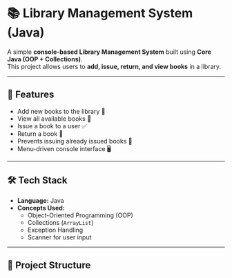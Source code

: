 # 📚 Library Management System (Java)

A simple **console-based Library Management System** built using **Core Java (OOP + Collections)**.  
This project allows users to **add, issue, return, and view books** in a library.

---

## 🚀 Features
- Add new books to the library 📖  
- View all available books 👀  
- Issue a book to a user ✅  
- Return a book 🔄  
- Prevents issuing already issued books 🚫  
- Menu-driven console interface 🖥️  

---

## 🛠️ Tech Stack
- **Language:** Java  
- **Concepts Used:**  
  - Object-Oriented Programming (OOP)  
  - Collections (`ArrayList`)  
  - Exception Handling  
  - Scanner for user input  

---

## 📂 Project Structure


